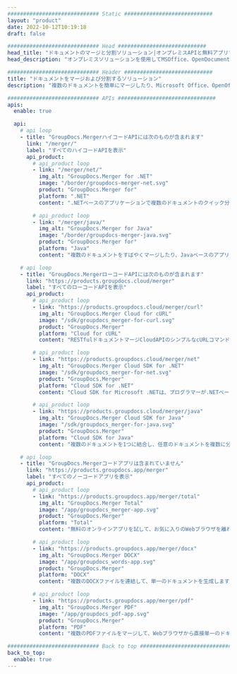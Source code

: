 ```yaml
---
############################# Static ############################
layout: "product"
date: 2022-10-12T10:19:18
draft: false

############################# Head ############################
head_title: "ドキュメントのマージと分割ソリューション|オンプレミスAPIと無料アプリ"
head_description: "オンプレミスソリューションを使用してMSOffice、OpenDocument、PDF画像、その他のファイル形式をマージおよび分割するか、オンラインドキュメントマージおよびスプリッターアプリを使用します."

############################# Header ############################
title: "ドキュメントをマージおよび分割するソリューション"
description: "複数のドキュメントを簡単にマージしたり、Microsoft Office、OpenOffice、PDF、その他のドキュメントをページに分割したりできます."

############################# APIs ###############################
apis:
  enable: true

  api:
    # api loop
    - title: "GroupDocs.MergerハイコードAPIには次のものが含まれます"
      link: "/merger/"
      label: "すべてのハイコードAPIを表示"
      api_product:
        # api_product loop
        - link: "/merger/net/"
          img_alt: "GroupDocs.Merger for .NET"
          image: "/border/groupdocs-merger-net.svg"
          product: "GroupDocs.Merger for"
          platform: ".NET"
          content: ".NETベースのアプリケーションで複数のドキュメントのクイック分割およびマージ機能を実装するのに役立つオンプレミスAPI."

        # api_product loop
        - link: "/merger/java/"
          img_alt: "GroupDocs.Merger for Java"
          image: "/border/groupdocs-merger-java.svg"
          product: "GroupDocs.Merger for"
          platform: "Java"
          content: "複数のドキュメントをすばやくマージしたり、Javaベースのアプリケーション内で任意のドキュメントをページに分割したりするためのネイティブJava API."

    # api loop
    - title: "GroupDocs.MergerローコードAPIには次のものが含まれます"
      link: "https://products.groupdocs.cloud/merger"
      label: "すべてのローコードAPIを表示"
      api_product:
        # api_product loop
        - link: "https://products.groupdocs.cloud/merger/curl"
          img_alt: "GroupDocs.Merger Cloud for cURL"
          image: "/sdk/groupdocs_merger-for-curl.svg"
          product: "GroupDocs.Merger"
          platform: "Cloud for cURL"
          content: "RESTfulドキュメントマージCloudAPIのシンプルなcURLコマンドを使用して、サポートされているさまざまな一般的なドキュメント形式でドキュメントをマージおよび分割します."

        # api_product loop
        - link: "https://products.groupdocs.cloud/merger/net"
          img_alt: "GroupDocs.Merger Cloud SDK for .NET"
          image: "/sdk/groupdocs_merger-for-net.svg"
          product: "GroupDocs.Merger"
          platform: "Cloud SDK for .NET"
          content: "Cloud SDK for Microsoft .NETは、プログラマーが.NETベースのアプリケーションで複数のドキュメントのクイックマージおよび分割機能を実装するのに役立ちます."

        # api_product loop
        - link: "https://products.groupdocs.cloud/merger/java"
          img_alt: "GroupDocs.Merger Cloud SDK for Java"
          image: "/sdk/groupdocs_merger-for-java.svg"
          product: "GroupDocs.Merger"
          platform: "Cloud SDK for Java"
          content: "複数のドキュメントを1つに結合し、任意のドキュメントを複数に分割し、Javaアプリケーションでページの向きを並べ替え、置換、または変更します."

    # api loop
    - title: "GroupDocs.Mergerコードアプリは含まれていません"
      link: "https://products.groupdocs.app/merger"
      label: "すべてのノーコードアプリを表示"
      api_product:
        # api_product loop
        - link: "https://products.groupdocs.app/merger/total"
          img_alt: "GroupDocs.Merger Total"
          image: "/app/groupdocs_merger-app.svg"
          product: "GroupDocs.Merger"
          platform: "Total"
          content: "無料のオンラインアプリを試して、お気に入りのWebブラウザを離れることなく30種類以上のファイルを連結してください."

        # api_product loop
        - link: "https://products.groupdocs.app/merger/docx"
          img_alt: "GroupDocs.Merger DOCX"
          image: "/app/groupdocs_words-app.svg"
          product: "GroupDocs.Merger"
          platform: "DOCX"
          content: "複数のDOCXファイルを連結して、単一のドキュメントを生成します."

        # api_product loop
        - link: "https://products.groupdocs.app/merger/pdf"
          img_alt: "GroupDocs.Merger PDF"
          image: "/app/groupdocs_pdf-app.svg"
          product: "GroupDocs.Merger"
          platform: "PDF"
          content: "複数のPDFファイルをマージして、Webブラウザから直接単一のドキュメントを生成します."

############################# Back to top ###############################
back_to_top:
  enable: true
---
```


